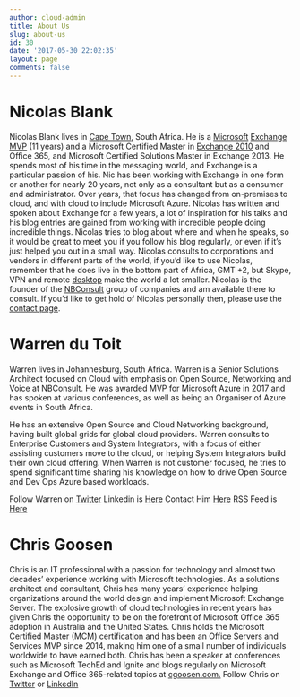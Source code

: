 ```yaml
---
author: cloud-admin
title: About Us
slug: about-us
id: 30
date: '2017-05-30 22:02:35'
layout: page
comments: false
---
```


# Nicolas Blank

Nicolas Blank lives in [Cape Town](http://blankmanblog.com/tag/cape-town/ "Posts tagged with Cape Town"), South Africa. He is a [Microsoft](http://blankmanblog.com/tag/microsoft/ "Posts tagged with Microsoft") [Exchange](http://blankmanblog.com/tag/exchange/ "Posts tagged with Exchange") [MVP](http://blankmanblog.com/tag/mvp/ "Posts tagged with MVP") (11 years) and a Microsoft Certified Master in [Exchange 2010](http://blankmanblog.com/tag/exchange-2010/ "Posts tagged with Exchange 2010") and Office 365, and Microsoft Certified Solutions Master in Exchange 2013\. He spends most of his time in the messaging world, and Exchange is a particular passion of his. Nic has been working with Exchange in one form or another for nearly 20 years, not only as a consultant but as a consumer and administrator. Over years, that focus has changed from on-premises to cloud, and with cloud to include Microsoft Azure. Nicolas has written and spoken about Exchange for a few years, a lot of inspiration for his talks and his blog entries are gained from working with incredible people doing incredible things. Nicolas tries to blog about where and when he speaks, so it would be great to meet you if you follow his blog regularly, or even if it’s just helped you out in a small way. Nicolas consults to corporations and vendors in different parts of the world, if you’d like to use Nicolas, remember that he does live in the bottom part of Africa, GMT +2, but Skype, VPN and remote [desktop](http://blankmanblog.com/tag/desktop/ "Posts tagged with Desktop") make the world a lot smaller. Nicolas is the founder of the [NBConsult](http://nbconsult.co.za/) group of companies and am available there to consult. If you’d like to get hold of Nicolas personally then, please use the [contact page](http://blankmanblog.com/contact-me/).

# Warren du Toit

Warren lives in Johannesburg, South Africa. Warren is a Senior Solutions Architect focused on Cloud with emphasis on Open Source, Networking and Voice at NBConsult. He was awarded MVP for Microsoft Azure in 2017 and has spoken at various conferences, as well as being an Organiser of Azure events in South Africa.

He has an extensive Open Source and Cloud Networking background, having built global grids for global cloud providers. Warren consults to Enterprise Customers and System Integrators, with a focus of either assisting customers move to the cloud, or helping System Integrators build their own cloud offering. When Warren is not customer focused, he tries to spend significant time sharing his knowledge on how to drive Open Source and Dev Ops Azure based workloads.

Follow Warren on [Twitter](https://twitter.com/warrendt) Linkedin is [Here](http://linkedin.com/in/wdutoit/) Contact Him [Here](http://www.waza.co.za/contact-me/) RSS Feed is [Here](http://www.waza.co.za/feed)

# Chris Goosen

Chris is an IT professional with a passion for technology and almost two decades’ experience working with Microsoft technologies. As a solutions architect and consultant, Chris has many years’ experience helping organizations around the world design and implement Microsoft Exchange Server. The explosive growth of cloud technologies in recent years has given Chris the opportunity to be on the forefront of Microsoft Office 365 adoption in Australia and the United States. Chris holds the Microsoft Certified Master (MCM) certification and has been an Office Servers and Services MVP since 2014, making him one of a small number of individuals worldwide to have earned both. Chris has been a speaker at conferences such as Microsoft TechEd and Ignite and blogs regularly on Microsoft Exchange and Office 365-related topics at [cgoosen.com.](https://www.cgoosen.com) Follow Chris on [Twitter](https://twitter.com/chrisgoosen) or [LinkedIn](https://au.linkedin.com/in/ctgoosen)